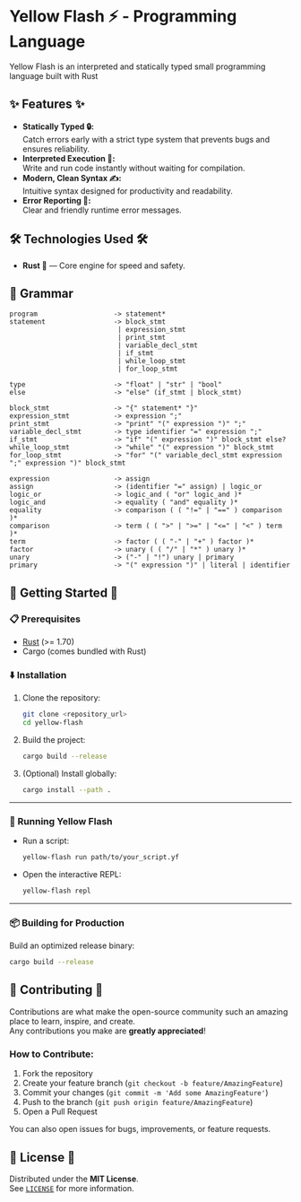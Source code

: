 # Yellow Flash ⚡ - Programming Language

Yellow Flash is an interpreted and statically typed small programming language built with Rust


## ✨ Features ✨

- **Statically Typed 🔒:**  
  Catch errors early with a strict type system that prevents bugs and ensures reliability.
- **Interpreted Execution 🚀:**  
  Write and run code instantly without waiting for compilation.
- **Modern, Clean Syntax ✍️:**  
  Intuitive syntax designed for productivity and readability.
- **Error Reporting 🎯:**  
  Clear and friendly runtime error messages.


## 🛠️ Technologies Used 🛠️

- **Rust 🦀** — Core engine for speed and safety.


## 📜 Grammar

```text
program                   -> statement*
statement                 -> block_stmt
                           | expression_stmt
                           | print_stmt
                           | variable_decl_stmt
                           | if_stmt
                           | while_loop_stmt
                           | for_loop_stmt

type                      -> "float" | "str" | "bool"
else                      -> "else" (if_stmt | block_stmt)

block_stmt                -> "{" statement* "}"
expression_stmt           -> expression ";"
print_stmt                -> "print" "(" expression ")" ";"
variable_decl_stmt        -> type identifier "=" expression ";"
if_stmt                   -> "if" "(" expression ")" block_stmt else?
while_loop_stmt           -> "while" "(" expression ")" block_stmt
for_loop_stmt             -> "for" "(" variable_decl_stmt expression ";" expression ")" block_stmt

expression                -> assign
assign                    -> (identifier "=" assign) | logic_or
logic_or                  -> logic_and ( "or" logic_and )*
logic_and                 -> equality ( "and" equality )*
equality                  -> comparison ( ( "!=" | "==" ) comparison )*
comparison                -> term ( ( ">" | ">=" | "<=" | "<" ) term )*
term                      -> factor ( ( "-" | "+" ) factor )*
factor                    -> unary ( ( "/" | "*" ) unary )*
unary                     -> ("-" | "!") unary | primary
primary                   -> "(" expression ")" | literal | identifier
```

## 🚀 Getting Started 🚀

### 📋 Prerequisites

- [Rust](https://www.rust-lang.org/) (>= 1.70)
- Cargo (comes bundled with Rust)


### ⬇️ Installation

1. Clone the repository:

    ```bash
    git clone <repository_url>
    cd yellow-flash
    ```

2. Build the project:

    ```bash
    cargo build --release
    ```

3. (Optional) Install globally:

    ```bash
    cargo install --path .
    ```

---

### 🏃 Running Yellow Flash

- Run a script:

    ```bash
    yellow-flash run path/to/your_script.yf
    ```

- Open the interactive REPL:

    ```bash
    yellow-flash repl
    ```

---

### 📦 Building for Production

Build an optimized release binary:

```bash
cargo build --release
```

## 🤝 Contributing 🤝

Contributions are what make the open-source community such an amazing place to learn, inspire, and create.  
Any contributions you make are **greatly appreciated**!

### How to Contribute:

1. Fork the repository
2. Create your feature branch (`git checkout -b feature/AmazingFeature`)
3. Commit your changes (`git commit -m 'Add some AmazingFeature'`)
4. Push to the branch (`git push origin feature/AmazingFeature`)
5. Open a Pull Request

You can also open issues for bugs, improvements, or feature requests.


## 📄 License 📄

Distributed under the **MIT License**.  
See [`LICENSE`](LICENSE) for more information.
